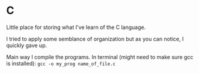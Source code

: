 # C
Little place for storing what I've learn of the C language.

I tried to apply some semblance of organization but as you can notice, I quickly gave up.

Main way I compile the programs.
In terminal (might need to make sure gcc is installed):
`gcc -o my_prog name_of_file.c`
